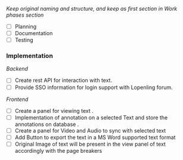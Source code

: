 _Keep original naming and structure, and keep as first section in Work phases section_

- [ ] Planning
- [ ] Documentation
- [ ] Testing

<h3 id="implementation">Implementation</h3>

_Backend_

- [ ] Create rest API for interaction with text.
- [ ] Provide SSO information for login support with Lopenling forum.

_Frontend_

- [ ] Create a panel for viewing text .
- [ ] Implementation of annotation on a selected Text and store the annotations on database .
- [ ] Create a panel for Video and Audio to sync with selected text
- [ ] Add Button to export the text in a MS Word supported text format
- [ ] Original Image of text will be present in the view panel of text accordingly with the page breakers
